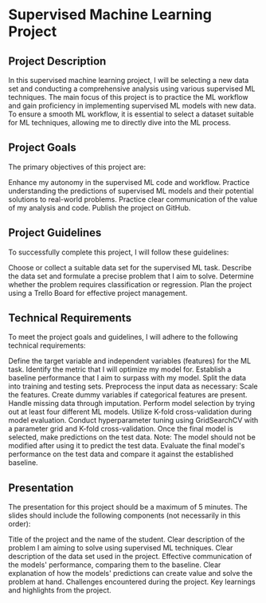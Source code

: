# Supervised Machine Learning Project

## Project Description

In this supervised machine learning project, I will be selecting a new data set and conducting a comprehensive analysis using various supervised ML techniques. The main focus of this project is to practice the ML workflow and gain proficiency in implementing supervised ML models with new data. To ensure a smooth ML workflow, it is essential to select a dataset suitable for ML techniques, allowing me to directly dive into the ML process.

## Project Goals

The primary objectives of this project are:

Enhance my autonomy in the supervised ML code and workflow.
Practice understanding the predictions of supervised ML models and their potential solutions to real-world problems.
Practice clear communication of the value of my analysis and code.
Publish the project on GitHub.

## Project Guidelines

To successfully complete this project, I will follow these guidelines:

Choose or collect a suitable data set for the supervised ML task.
Describe the data set and formulate a precise problem that I aim to solve.
Determine whether the problem requires classification or regression.
Plan the project using a Trello Board for effective project management.

## Technical Requirements

To meet the project goals and guidelines, I will adhere to the following technical requirements:

Define the target variable and independent variables (features) for the ML task.
Identify the metric that I will optimize my model for.
Establish a baseline performance that I aim to surpass with my model.
Split the data into training and testing sets.
Preprocess the input data as necessary:
Scale the features.
Create dummy variables if categorical features are present.
Handle missing data through imputation.
Perform model selection by trying out at least four different ML models.
Utilize K-fold cross-validation during model evaluation.
Conduct hyperparameter tuning using GridSearchCV with a parameter grid and K-fold cross-validation.
Once the final model is selected, make predictions on the test data.
Note: The model should not be modified after using it to predict the test data.
Evaluate the final model's performance on the test data and compare it against the established baseline.

## Presentation

The presentation for this project should be a maximum of 5 minutes. The slides should include the following components (not necessarily in this order):

Title of the project and the name of the student.
Clear description of the problem I am aiming to solve using supervised ML techniques.
Clear description of the data set used in the project.
Effective communication of the models' performance, comparing them to the baseline.
Clear explanation of how the models' predictions can create value and solve the problem at hand.
Challenges encountered during the project.
Key learnings and highlights from the project.
